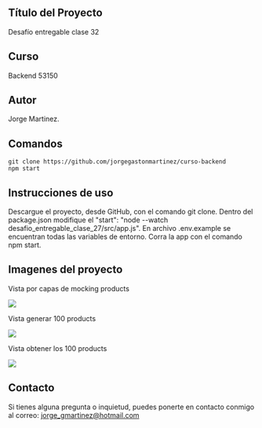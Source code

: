 ## Título del Proyecto

Desafío entregable clase 32

## Curso

Backend 53150

## Autor

Jorge Martinez.

## Comandos

```
git clone https://github.com/jorgegastonmartinez/curso-backend
npm start
```

## Instrucciones de uso

Descargue el proyecto, desde GitHub, con el comando git clone. Dentro del package.json modifique el  "start": "node --watch desafio_entregable_clase_27/src/app.js".
En archivo .env.example se encuentran todas las variables de entorno. 
Corra la app con el comando npm start.

## Imagenes del proyecto

Vista por capas de mocking products

![](./desafio_entregable_clase_32/src/public/img/Captura%20de%20pantalla%202024-07-19%20a%20la(s)%205.31.52 p. m..png)

Vista generar 100 products

![](./desafio_entregable_clase_32/src/public/img/Captura%20de%20pantalla%202024-07-19%20a%20la(s)%205.44.05 p. m..png)

Vista obtener los 100 products

![](./desafio_entregable_clase_32/src/public/img/Captura%20de%20pantalla%202024-07-19%20a%20la(s)%205.44.39 p. m..png)


## Contacto

Si tienes alguna pregunta o inquietud, puedes ponerte en contacto conmigo al correo: jorge_gmartinez@hotmail.com
